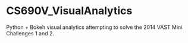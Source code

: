 # CS690V_VisualAnalytics
Python + Bokeh visual analytics attempting to solve the 2014 VAST Mini Challenges 1 and 2.
